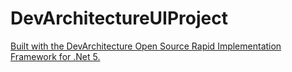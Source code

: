 # DevArchitectureUIProject

[Built with the DevArchitecture Open Source Rapid Implementation Framework for .Net 5.](https://devarchitecture.netlify.app/)
